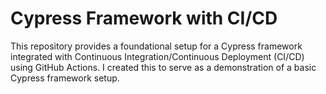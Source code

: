 # Cypress Framework with CI/CD

This repository provides a foundational setup for a Cypress framework integrated with Continuous Integration/Continuous Deployment (CI/CD) using GitHub Actions. I created this to serve as a demonstration of a basic Cypress framework setup.


